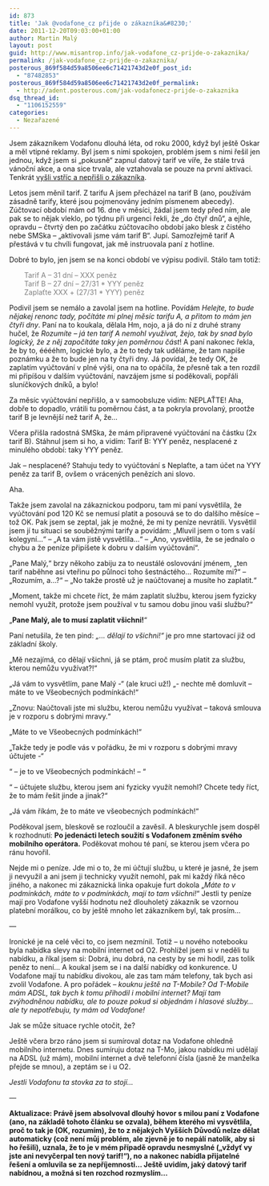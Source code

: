 ```yaml
---
id: 873
title: 'Jak @vodafone_cz přijde o zákazníka&#8230;'
date: 2011-12-20T09:03:00+01:00
author: Martin Malý
layout: post
guid: http://www.misantrop.info/jak-vodafone_cz-prijde-o-zakaznika/
permalink: /jak-vodafone_cz-prijde-o-zakaznika/
posterous_869f584d59a8506ee6c71421743d2e0f_post_id:
  - "87482853"
posterous_869f584d59a8506ee6c71421743d2e0f_permalink:
  - http://adent.posterous.com/jak-vodafonecz-prijde-o-zakaznika
dsq_thread_id:
  - "1106152559"
categories:
  - Nezařazené
---
```

Jsem zákazníkem Vodafonu dlouhá léta, od roku 2000, když byl ještě Oskar a měl vtipné reklamy. Byl jsem s nimi spokojen, problém jsem s nimi řešil jen jednou, když jsem si &#8222;pokusně&#8220; zapnul datový tarif ve víře, že stále trvá vánoční akce, a ona sice trvala, ale vztahovala se pouze na první aktivaci. Tenkrát [vyšli vstříc a nepřišli o zákazníka](http://www.misantrop.info/jak-vodafone-neprisel-o-zakaznika).

Letos jsem měnil tarif. Z tarifu A jsem přecházel na tarif B (ano, používám zásadně tarify, které jsou pojmenovány jedním písmenem abecedy). Zúčtovací období mám od 16. dne v měsíci, žádal jsem tedy před ním, ale pak se to nějak vleklo, po týdnu při urgenci řekli, že &#8222;do čtyř dnů&#8220;, a ejhle, opravdu &#8211; čtvrtý den po začátku zúčtovacího období jako blesk z čistého nebe SMSka &#8211; &#8222;aktivovali jsme vám tarif B&#8220;. Jupí. Samozřejmě tarif A přestává v tu chvíli fungovat, jak mě instruovala paní z hotline.

Dobré to bylo, jen jsem se na konci období ve výpisu podivil. Stálo tam totiž:

<p style="padding-left: 30px;">
  <span style="color: #808080;">Tarif A &#8211; 31 dní &#8211; XXX peněz</span><br /> <span style="color: #808080;">Tarif B &#8211; 27 dní &#8211; 27/31 * YYY peněz</span><br /> <span style="color: #808080;">Zaplaťte XXX + (27/31 * YYY) peněz</span>
</p>

Podivil jsem se nemálo a zavolal jsem na hotline. Povídám _Helejte, to bude nějakej renonc tady, počítáte mi plnej měsíc tarifu A, a přitom to mám jen čtyři dny_. Paní na to koukala, dělala Hm, nojo, a já do ní z druhé strany hučel, že _Rozumíte &#8211; já ten tarif A nemohl využívat, žejo, tak by snad bylo logický, že z něj započítáte taky jen poměrnou část_! A paní nakonec řekla, že by to, ééééhm, logické bylo, a že to tedy tak uděláme, že tam napíše poznámku a že to bude jen na ty čtyři dny. Já povídal, že tedy OK, že zaplatím vyúčtování v plné výši, ona na to opáčila, že přesně tak a ten rozdíl mi připíšou v dalším vyúčtování, navzájem jsme si poděkovali, popřáli sluníčkových dníků, a bylo!

Za měsíc vyúčtování nepřišlo, a v samoobsluze vidím: NEPLAŤTE! Aha, dobře to dopadlo, vrátili tu poměrnou část, a ta pokryla provolaný, prootže tarif B je levnější než tarif A, že&#8230;

Včera přišla radostná SMSka, že mám připravené vyúčtování na částku (2x tarif B). Stáhnul jsem si ho, a vidím: Tarif B: YYY peněz, nesplacené z minulého období: taky YYY peněz.

Jak &#8211; nesplacené? Stahuju tedy to vyúčtování s Neplaťte, a tam účet na YYY peněz za tarif B, ovšem o vrácených penězích ani slovo.

Aha.

Takže jsem zavolal na zákaznickou podporu, tam mi paní vysvětlila, že vyúčtování pod 120 Kč se nemusí platit a posouvá se to do dalšího měsíce &#8211; tož OK. Pak jsem se zeptal, jak je možné, že mi ty peníze nevrátili. Vysvětlil jsem jí tu situaci se souběžnými tarify a povídám: &#8222;Mluvil jsem o tom s vaší kolegyní&#8230;&#8220; &#8211; &#8222;A ta vám jistě vysvětlila&#8230;&#8220; &#8211; &#8222;Ano, vysvětlila, že se jednalo o chybu a že peníze připíšete k dobru v dalším vyúčtování&#8220;.

&#8222;Pane Malý,&#8220; brzy někoho zabiju za to neustálé oslovování jménem, &#8222;ten tarif naběhne asi vteřinu po půlnoci toho šestnáctého&#8230; Rozumíte mi?&#8220; &#8211; &#8222;Rozumím, a&#8230;?&#8220; &#8211; &#8222;No takže prostě už je naúčtovanej a musíte ho zaplatit.&#8220;

&#8222;Moment, takže mi chcete říct, že mám zaplatit službu, kterou jsem fyzicky nemohl využít, protože jsem používal v tu samou dobu jinou vaši službu?&#8220;

&#8222;**Pane Malý, ale to musí zaplatit všichni!**&#8220;

Paní netušila, že ten pind: _&#8222;&#8230; dělají to všichni!&#8220;_ je pro mne startovací již od základní školy.

&#8222;Mě nezajímá, co dělají všichni, já se ptám, proč musím platit za službu, kterou nemůžu využívat?!&#8220;

&#8222;Já vám to vysvětlím, pane Malý -&#8220; (ale kruci už!) &#8222;- nechte mě domluvit &#8211; máte to ve Všeobecných podmínkách!&#8220;

&#8222;Znovu: Naúčtovali jste mi službu, kterou nemůžu využívat &#8211; taková smlouva je v rozporu s dobrými mravy.&#8220;

&#8222;Máte to ve Všeobecných podmínkách!&#8220;

&#8222;Takže tedy je podle vás v pořádku, že mi v rozporu s dobrými mravy účtujete -&#8220;

&#8220; &#8211; je to ve Všeobecných podmínkách! &#8211; &#8220;

&#8220; &#8211; účtujete službu, kterou jsem ani fyzicky využít nemohl? Chcete tedy říct, že to mám řešit jinde a jinak?&#8220;

&#8222;Já vám říkám, že to máte ve všeobecných podmínkách!&#8220;

Poděkoval jsem, bleskově se rozloučil a zavěsil. A bleskurychle jsem dospěl k rozhodnutí: **Po jedenácti letech soužití s Vodafonem změním svého mobilního operátora.** Poděkovat mohou té paní, se kterou jsem včera po ránu hovořil.

Nejde mi o peníze. Jde mi o to, že mi účtují službu, u které je jasné, že jsem ji nevyužil a ani jsem ji technicky využít nemohl, pak mi každý říká něco jiného, a nakonec mi zákaznická linka opakuje furt dokola &#8222;_Máte to v podmínkách, máte to v podmínkách, mají to tam všichni!_&#8220; Jestli ty peníze mají pro Vodafone vyšší hodnotu než dlouholetý zákazník se vzornou platební morálkou, co by ještě mnoho let zákazníkem byl, tak prosím&#8230;

&#8212;

Ironické je na celé věci to, co jsem nezmínil. Totiž &#8211; u nového notebooku byla nabídka slevy na mobilní internet od O2. Prohlížel jsem si v neděli tu nabídku, a říkal jsem si: Dobrá, inu dobrá, na cesty by se mi hodil, zas tolik peněz to není&#8230; A koukal jsem se i na další nabídky od konkurence. U Vodafone mají tu nabídku divokou, ale zas tam mám telefony, tak bych asi zvolil Vodafone. A pro pořádek &#8211; _kouknu ještě na T-Mobile? Od T-Mobile mám ADSL, tak bych k tomu přihodil i mobilní internet? Mají tam zvýhodněnou nabídku, ale to pouze pokud si objednám i hlasové služby&#8230; ale ty nepotřebuju, ty mám od Vodafone!_

Jak se může situace rychle otočit, že?

Ještě včera brzo ráno jsem si sumíroval dotaz na Vodafone ohledně mobilního internetu. Dnes sumíruju dotaz na T-Mo, jakou nabídku mi udělají na ADSL (už mám), mobilní internet a dvě telefonní čísla (jasně že manželka přejde se mnou), a zeptám se i u O2.

_Jestli Vodafonu ta stovka za to stojí&#8230;_

_&#8212;_

**Aktualizace: Právě jsem absolvoval dlouhý hovor s milou paní z Vodafone (ano, na základě tohoto článku se ozvala), během kterého mi vysvětlila, proč to tak je (OK, rozumím), že to z nějakých Vyšších Důvodů nelze dělat automaticky (což není můj problém, ale zjevně je to nepálí natolik, aby si ho řešili), uznala, že to je v mém případě opravdu nesmyslné (&#8222;vždyť vy jste ani nevyčerpal ten nový tarif!&#8220;), no a nakonec nabídla přijatelné řešení a omluvila se za nepříjemnosti&#8230; Ještě uvidím, jaký datový tarif nabídnou, a možná si ten rozchod rozmyslím&#8230;**